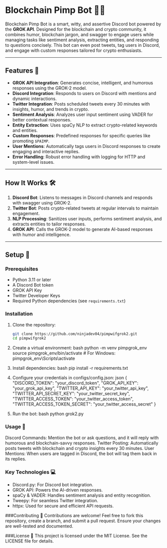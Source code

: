# Blockchain Pimp Bot 🤖💎

Blockchain Pimp Bot is a smart, witty, and assertive Discord bot powered by the **GROK API**. Designed for the blockchain and crypto community, it combines humor, blockchain jargon, and swagger to engage users while managing tasks like sentiment analysis, extracting entities, and responding to questions concisely. This bot can even post tweets, tag users in Discord, and engage with custom responses tailored for crypto enthusiasts.

---

## Features 🌟

- **GROK API Integration**: Generates concise, intelligent, and humorous responses using the GROK-2 model.
- **Discord Integration**: Responds to users on Discord with mentions and dynamic interactions.
- **Twitter Integration**: Posts scheduled tweets every 30 minutes with insights, humor, and trends in crypto.
- **Sentiment Analysis**: Analyzes user input sentiment using VADER for better contextual responses.
- **Entity Extraction**: Uses spaCy NLP to extract crypto-related keywords and entities.
- **Custom Responses**: Predefined responses for specific queries like promoting `$PAIMP`.
- **User Mentions**: Automatically tags users in Discord responses to create engaging and interactive replies.
- **Error Handling**: Robust error handling with logging for HTTP and system-level issues.

---

## How It Works 🛠️

1. **Discord Bot**: Listens to messages in Discord channels and responds with swagger using GROK-2.
2. **Twitter Bot**: Posts crypto-related tweets at regular intervals to maintain engagement.
3. **NLP Processing**: Sanitizes user inputs, performs sentiment analysis, and extracts entities to tailor responses.
4. **GROK API**: Calls the GROK-2 model to generate AI-based responses with humor and intelligence.

---

## Setup 🧩

### Prerequisites
- Python 3.11 or later
- A Discord Bot token
- GROK API Key
- Twitter Developer Keys
- Required Python dependencies (see `requirements.txt`)

### Installation

1. Clone the repository:
   ```bash
   git clone https://github.com/ninjadev04/pimpwifgrok2.git
   cd pimpwifgrok2
2. Create a virtual environment:
bash
python -m venv pimpgrok_env
source pimpgrok_env/bin/activate  # For Windows: pimpgrok_env\Scripts\activate

3. Install dependencies:
bash
pip install -r requirements.txt

4. Configure your credentials in configs/config.json:
json
{
    "DISCORD_TOKEN": "your_discord_token",
    "GROK_API_KEY": "your_grok_api_key",
    "TWITTER_API_KEY": "your_twitter_api_key",
    "TWITTER_API_SECRET_KEY": "your_twitter_secret_key",
    "TWITTER_ACCESS_TOKEN": "your_twitter_access_token",
    "TWITTER_ACCESS_TOKEN_SECRET": "your_twitter_access_secret"
}

5. Run the bot:
bash
python grok2.py

### Usage 🚀
Discord Commands: Mention the bot or ask questions, and it will reply with humorous and blockchain-savvy responses.
Twitter Posting: Automatically posts tweets with blockchain and crypto insights every 30 minutes.
User Mentions: When users are tagged in Discord, the bot will tag them back in its replies.

### Key Technologies 💻
- Discord.py: For Discord bot integration.
- GROK API: Powers the AI-driven responses.
- spaCy & VADER: Handles sentiment analysis and entity recognition.
- Tweepy: For seamless Twitter integration.
- httpx: Used for secure and efficient API requests.

###Contributing 🤝
Contributions are welcome! Feel free to fork this repository, create a branch, and submit a pull request. Ensure your changes are well-tested and documented.

###License 📜
This project is licensed under the MIT License. See the LICENSE file for details.
